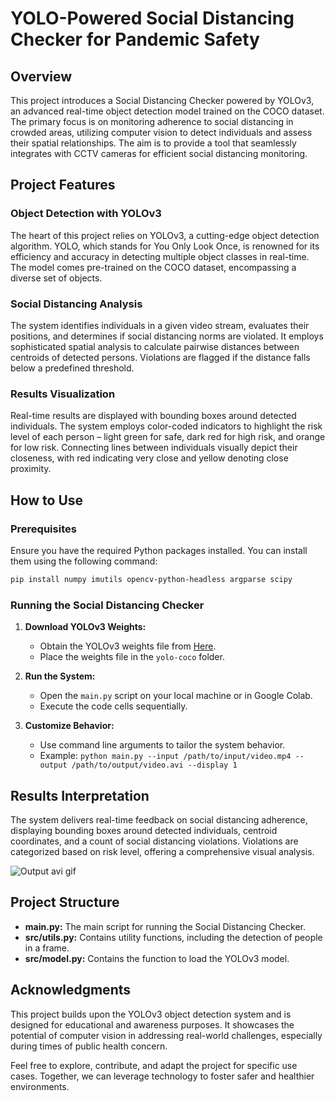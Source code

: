 # YOLO-Powered Social Distancing Checker for Pandemic Safety

## Overview

This project introduces a Social Distancing Checker powered by YOLOv3, an advanced real-time object detection model trained on the COCO dataset. The primary focus is on monitoring adherence to social distancing in crowded areas, utilizing computer vision to detect individuals and assess their spatial relationships. The aim is to provide a tool that seamlessly integrates with CCTV cameras for efficient social distancing monitoring.

## Project Features

### Object Detection with YOLOv3

The heart of this project relies on YOLOv3, a cutting-edge object detection algorithm. YOLO, which stands for You Only Look Once, is renowned for its efficiency and accuracy in detecting multiple object classes in real-time. The model comes pre-trained on the COCO dataset, encompassing a diverse set of objects.

### Social Distancing Analysis

The system identifies individuals in a given video stream, evaluates their positions, and determines if social distancing norms are violated. It employs sophisticated spatial analysis to calculate pairwise distances between centroids of detected persons. Violations are flagged if the distance falls below a predefined threshold.

### Results Visualization

Real-time results are displayed with bounding boxes around detected individuals. The system employs color-coded indicators to highlight the risk level of each person – light green for safe, dark red for high risk, and orange for low risk. Connecting lines between individuals visually depict their closeness, with red indicating very close and yellow denoting close proximity.

## How to Use

### Prerequisites

Ensure you have the required Python packages installed. You can install them using the following command:

```bash
pip install numpy imutils opencv-python-headless argparse scipy

```

### Running the Social Distancing Checker

1. **Download YOLOv3 Weights:**
   - Obtain the YOLOv3 weights file from [Here](https://drive.google.com/file/d/1zNcAkS4y2WVsBDwQbP0qoSImQoqxKwHS/view?usp=sharing?export=download).
   - Place the weights file in the `yolo-coco` folder.

2. **Run the System:**
   - Open the `main.py` script on your local machine or in Google Colab.
   - Execute the code cells sequentially.

3. **Customize Behavior:**
   - Use command line arguments to tailor the system behavior.
   - Example: `python main.py --input /path/to/input/video.mp4 --output /path/to/output/video.avi --display 1`

## Results Interpretation

The system delivers real-time feedback on social distancing adherence, displaying bounding boxes around detected individuals, centroid coordinates, and a count of social distancing violations. Violations are categorized based on risk level, offering a comprehensive visual analysis.

![Output avi gif](https://github.com/abd-shoumik/Social-distance-detection/blob/master/social%20distance%20detection.gif)

## Project Structure

- **main.py:** The main script for running the Social Distancing Checker.
- **src/utils.py:** Contains utility functions, including the detection of people in a frame.
- **src/model.py:** Contains the function to load the YOLOv3 model.

## Acknowledgments

This project builds upon the YOLOv3 object detection system and is designed for educational and awareness purposes. It showcases the potential of computer vision in addressing real-world challenges, especially during times of public health concern.

Feel free to explore, contribute, and adapt the project for specific use cases. Together, we can leverage technology to foster safer and healthier environments.
